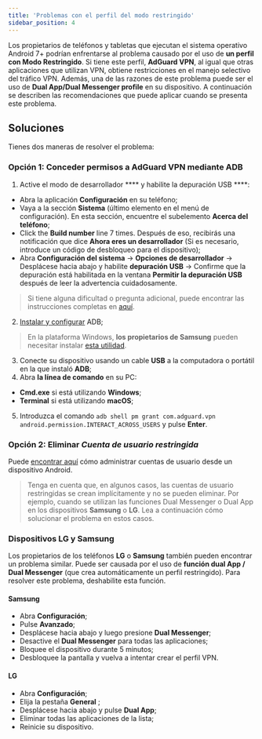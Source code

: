 ```yaml
---
title: 'Problemas con el perfil del modo restringido'
sidebar_position: 4
---
```


Los propietarios de teléfonos y tabletas que ejecutan el sistema operativo Android 7+ podrían enfrentarse al problema causado por el uso de **un perfil con Modo Restringido**. Si tiene este perfil, **AdGuard VPN**, al igual que otras aplicaciones que utilizan VPN, obtiene restricciones en el manejo selectivo del tráfico VPN. Además, una de las razones de este problema puede ser el uso de **Dual App/Dual Messenger profile** en su dispositivo. A continuación se describen las recomendaciones que puede aplicar cuando se presenta este problema.

## Soluciones

Tienes dos maneras de resolver el problema:

### Opción 1: Conceder permisos a AdGuard VPN mediante ADB

1. Active el modo de desarrollador **** y habilite la depuración USB ****:
- Abra la aplicación **Configuración** en su teléfono;
- Vaya a la sección **Sistema** (último elemento en el menú de configuración). En esta sección, encuentre el subelemento **Acerca del teléfono**;
- Click the **Build number** line 7 times. Después de eso, recibirás una notificación que dice **Ahora eres un desarrollador** (Si es necesario, introduce un código de desbloqueo para el dispositivo);
- Abra **Configuración del sistema** → **Opciones de desarrollador** → Desplácese hacia abajo y habilite **depuración USB**  → Confirme que la depuración está habilitada en la ventana **Permitir la depuración USB** después de leer la advertencia cuidadosamente.

> Si tiene alguna dificultad o pregunta adicional, puede encontrar las instrucciones completas en [aquí](https://developer.android.com/studio/debug/dev-options).

2. [Instalar y configurar](https://www.xda-developers.com/install-adb-windows-macos-linux/) ADB;
> En la plataforma Windows, **los propietarios de Samsung** pueden necesitar instalar [esta utilidad](https://developer.samsung.com/mobile/android-usb-driver.html).

3. Conecte su dispositivo usando un cable **USB** a la computadora o portátil en la que instaló **ADB**;
4. Abra **la línea de comando** en su PC:
- **Cmd.exe** si está utilizando **Windows**;
- **Terminal** si está utilizando **macOS**;
5. Introduzca el comando `adb shell pm grant com.adguard.vpn android.permission.INTERACT_ACROSS_USERS` y pulse **Enter**.

### Opción 2: Eliminar *Cuenta de usuario restringida*

Puede [encontrar aquí](https://support.google.com/a/answer/6223444?hl=en) cómo administrar cuentas de usuario desde un dispositivo Android.

> Tenga en cuenta que, en algunos casos, las cuentas de usuario restringidas se crean implícitamente y no se pueden eliminar. Por ejemplo, cuando se utilizan las funciones Dual Messenger o Dual App en los dispositivos **Samsung** o **LG**. Lea a continuación cómo solucionar el problema en estos casos.

### Dispositivos LG y Samsung

Los propietarios de los teléfonos **LG** o **Samsung** también pueden encontrar un problema similar. Puede ser causada por el uso de **función dual App / Dual Messenger** (que crea automáticamente un perfil restringido). Para resolver este problema, deshabilite esta función.

#### Samsung

- Abra **Сonfiguración**;
- Pulse **Avanzado**;
- Desplácese hacia abajo y luego presione **Dual Messenger**;
- Desactive el **Dual Messenger** para todas las aplicaciones;
- Bloquee el dispositivo durante 5 minutos;
- Desbloquee la pantalla y vuelva a intentar crear el perfil VPN.

#### LG

- Abra **Сonfiguración**;
- Elija la pestaña **General** ;
- Desplácese hacia abajo y pulse **Dual App**;
- Eliminar todas las aplicaciones de la lista;
- Reinicie su dispositivo.
